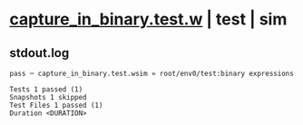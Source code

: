 # [capture_in_binary.test.w](../../../../../examples/tests/valid/capture_in_binary.test.w) | test | sim

## stdout.log
```log
pass ─ capture_in_binary.test.wsim » root/env0/test:binary expressions

Tests 1 passed (1)
Snapshots 1 skipped
Test Files 1 passed (1)
Duration <DURATION>
```

